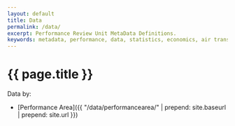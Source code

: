 ```yaml
---
layout: default
title: Data
permalink: /data/
excerpt: Performance Review Unit MetaData Definitions.
keywords: metadata, performance, data, statistics, economics, air transport, flights, europe, cost efficiency
---
```

# {{ page.title }}

Data by:

* [Performance Area]({{ "/data/performancearea/" | prepend: site.baseurl | prepend: site.url }})

